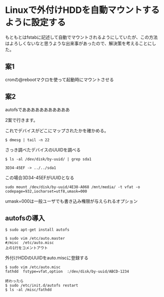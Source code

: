 # Linuxで外付けHDDを自動マウントするように設定する

もともとはfstabに記述して自動でマウントされるようにしていたが、この方法はよろしくないなと思うような出来事があったので、解決策を考えることにした。

## 案1 

cronの@rebootマクロを使って起動時にマウントさせる

## 案2

autofsであああああああああああ

2案で行きます。

これでデバイスがどこにマップされたかを確かめる。
```
$ dmesg | tail -n 22
```
さっき調べたデバイスのUUIDを調べる
```
$ ls -al /dev/disk/by-uuid/ | grep sda1

3D34-45EF -> ../../sda1
```
この場合3D34-45EFがUUIDとなる

```
sudo mount /dev/disk/by-uuid/4E38-A068 /mnt/media/ -t vfat -o codepage=932,iocharset=utf8,umask=000
```
umask=000は一般ユーザでも書き込み権限が与えられるオプション

## autofsの導入

```
$ sudo apt-get install autofs
```

```
$ sudo vim /etc/auto.master
#/misc	/etc/auto.misc
上の1行をコメントアウト
```
外付けHDDのUUIDをauto.miscに登録する

```
$ sudo vim /etc/auto.misc
fathdd	fstype=vfat,option	:/dev/disk/by-uuid/ABCD-1234

終わったら
$ sudo /etc/init.d/autofs restart
$ ls -al /misc/fathdd
```
